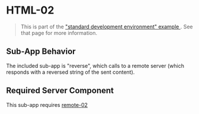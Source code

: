 # HTML-02

> This is part of the ["standard development environment" example ](https://github.com/hal313/standard-development-environment-example). See that page for more information.

## Sub-App Behavior

The included sub-app is "reverse", which calls to a remote server (which responds with a reversed string of the sent content).

## Required Server Component

This sub-app requires [remote-02](https://github.com/hal313/remote-02)
